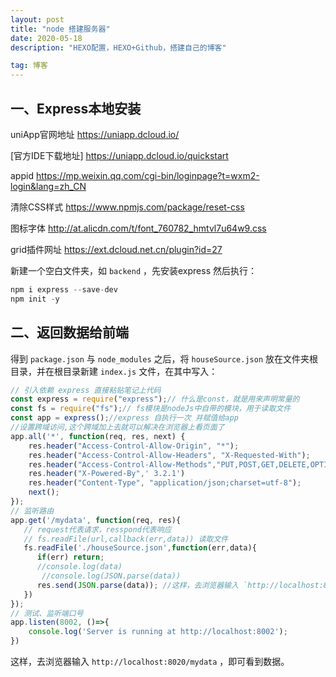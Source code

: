 ```yaml
---
layout: post
title: "node 搭建服务器"
date: 2020-05-18 
description: "HEXO配置，HEXO+Github，搭建自己的博客"

tag: 博客 
---   
```

## 一、Express本地安装

uniApp官网地址  https://uniapp.dcloud.io/

[官方IDE下载地址] https://uniapp.dcloud.io/quickstart

appid https://mp.weixin.qq.com/cgi-bin/loginpage?t=wxm2-login&lang=zh_CN



清除CSS样式 https://www.npmjs.com/package/reset-css



图标字体 http://at.alicdn.com/t/font_760782_hmtvl7u64w9.css



grid插件网址 https://ext.dcloud.net.cn/plugin?id=27

新建一个空白文件夹，如 `backend` ，先安装express 然后执行：

```js
npm i express --save-dev
npm init -y
```

## 二、返回数据给前端

得到 `package.json` 与 `node_modules` 之后，将 `houseSource.json` 放在文件夹根目录，并在根目录新建 `index.js` 文件，在其中写入：

```js
// 引入依赖 express 直接粘贴笔记上代码
const express = require("express");// 什么是const，就是用来声明常量的
const fs = require("fs");// fs模块是nodeJs中自带的模块，用于读取文件
const app = express();//express 自执行一次 并赋值给app
//设置跨域访问,这个跨域加上去就可以解决在浏览器上看页面了
app.all('*', function(req, res, next) {
    res.header("Access-Control-Allow-Origin", "*");
    res.header("Access-Control-Allow-Headers", "X-Requested-With");
    res.header("Access-Control-Allow-Methods","PUT,POST,GET,DELETE,OPTIONS");
    res.header("X-Powered-By",' 3.2.1')
    res.header("Content-Type", "application/json;charset=utf-8");
    next();
});
// 监听路由
app.get('/mydata', function(req, res){
   // request代表请求，resspond代表响应
   // fs.readFile(url,callback(err,data)) 读取文件
   fs.readFile('./houseSource.json',function(err,data){
	  if(err) return;
	  //console.log(data) 
	   //console.log(JSON.parse(data)) 
	  res.send(JSON.parse(data)); //这样，去浏览器输入 `http://localhost:8020` ，即可看到数据。
   })
});
// 测试、监听端口号
app.listen(8002, ()=>{
    console.log('Server is running at http://localhost:8002');
})
```

这样，去浏览器输入 `http://localhost:8020/mydata` ，即可看到数据。